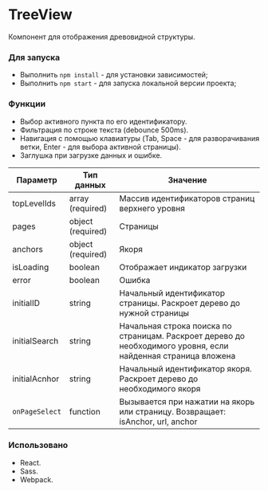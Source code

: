 # TreeView

Компонент для отображения древовидной структуры.

### Для запуска

- Выполнить `npm install` - для установки зависимостей;
- Выполнить `npm start` - для запуска локальной версии проекта;

### Функции

- Выбор активного пункта по его идентификатору.
- Фильтрация по строке текста (debounce 500ms).
- Навигация с помощью клавиатуры (Tab, Space - для разворачивания ветки, Enter - для выбора активной страницы).
- Заглушка при загрузке данных и ошибке.

| Параметр       | Тип данных        | Значение                                                                                                      |
| -------------- | ----------------- | ------------------------------------------------------------------------------------------------------------- |
| topLevelIds    | array (required)  | Массив идентификаторов страниц верхнего уровня                                                                |
| pages          | object (required) | Страницы                                                                                                      |
| anchors        | object (required) | Якоря                                                                                                         |
| isLoading      | boolean           | Отображает индикатор загрузки                                                                                 |
| error          | boolean           | Ошибка                                                                                                        |
| initialID      | string            | Начальный идентификатор страницы. Раскроет дерево до нужной страницы                                          |
| initialSearch  | string            | Начальная строка поиска по страницам. Раскроет дерево до необходимого уровня, если найденная страница вложена |
| initialAcnhor  | string            | Начальный идентификатор якоря. Раскроет дерево до необходимого якоря                                          |
| `onPageSelect` | function          | Вызывается при нажатии на якорь или страницу. Возвращает: isAnchor, url, anchor                               |

### Использовано

- React.
- Sass.
- Webpack.
